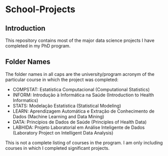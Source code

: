 # School-Projects

## Introduction

This repository contains most of the major data science projects I have completed in my PhD program. 

## Folder Names

The folder names in all caps are the university/program acronym of the particular course in which the project was completed:

- COMPSTAT: Estatística Computacional (Computational Statistics)
- INFORM: Introdução à Informática na Saúde (Introduction to Health Informatics)
- STATS: Modelação Estatística (Statistical Modeling)
- LEARN: Aprendizagem Automática e Extração de Conhecimento de Dados (Machine Learning and Data Mining)
- DATA: Princípios de Dados de Saúde (Principles of Health Data)
- LABHIDA: Projeto Laboratorial em Análise Inteligente de Dados (Laboratory Project on Intelligent Data Analysis) 

This is not a complete listing of courses in the program. I am only including courses in which I completed significant projects.


